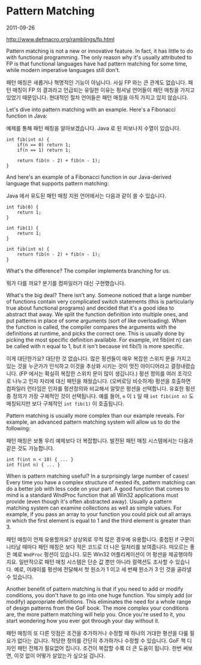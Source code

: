 # Pattern Matching

2011-09-26

http://www.defmacro.org/ramblings/fp.html 

Pattern matching is not a new or innovative feature. In fact, it has little to do with functional programming. The only reason why it's usually attributed to FP is that functional languages have had pattern matching for some time, while modern imperative languages still don't.

패턴 매칭은 새롭거나 혁명적인 기능이 아닙니다. 사실 FP 와는 큰 관계도 없습니다. 패턴 매칭이 FP 의 결과라고 언급되는 유일한 이유는 펑셔널 언어들이 패턴 매칭을 가지고 있었기 때문입니다. 현대적인 절차 언어들은 패턴 매칭을 아직 가지고 있지 않습니다.

Let's dive into pattern matching with an example. Here's a Fibonacci function in Java:

예제를 통해 패턴 매칭을 알아보겠습니다. Java 로 된 피보나치 수열이 있습니다.

	int fib(int n) {
		if(n == 0) return 1;
		if(n == 1) return 1;
			
		return fib(n - 2) + fib(n - 1);
	}

And here's an example of a Fibonacci function in our Java-derived language that supports pattern matching:

Java 에서 유도된 패턴 매칭 지원 언어에서는 다음과 같이 쓸 수 있습니다.

	int fib(0) {
		return 1;
	}
	
	int fib(1) {
		return 1;
	}
	
	int fib(int n) {
		return fib(n - 2) + fib(n - 1);
	}

What's the difference? The compiler implements branching for us.

뭐가 다를 까요? 분기를 컴파일러가 대신 구현했습니다.

What's the big deal? There isn't any. Someone noticed that a large number of functions contain very complicated switch statements (this is particularly true about functional programs) and decided that it's a good idea to abstract that away. We split the function definition into multiple ones, and put patterns in place of some arguments (sort of like overloading). When the function is called, the compiler compares the arguments with the definitions at runtime, and picks the correct one. This is usually done by picking the most specific definition available. For example, int fib(int n) can be called with n equal to 1, but it isn't because int fib(1) is more specific.

이게 대단한가요? 대단한 것 없습니다. 많은 펑션들이 매우 복잡한 스위치 문을 가지고 있는 것을 누군가가 인식하고 이것을 추상화 시키는 것이 멋진 아이디어라고 결정내렸습니다. (FP 에서는 확실히 복잡한 스위치 문이 많이 생깁니다.) 펑션 정의를 여러 조각으로 나누고 인자 자리에 대신 패턴을 채웠습니다. (오버로딩 비슷하게) 펑션을 호출하면 컴파일러 런타임은 인자를 펑션정의와 비교해서 알맞은 펑션을 선택합니다. 유효한 펑션중 정의가 가장 구체적인 것이 선택됩니다. 예를 들어, `n` 이 `1` 일 때 `int fib(int n)` 도 매칭되지만 보다 구체적인 `int fib(1)` 이 호출됩니다.

Pattern matching is usually more complex than our example reveals. For example, an advanced pattern matching system will allow us to do the following:

패턴 매칭은 보통 우리 예제보다 더 복잡합니다. 발전된 패턴 매칭 시스템에서는 다음과 같은 것도 가능합니다.

	int f(int n < 10) { ... }
	int f(int n) { ... }

When is pattern matching useful? In a surprisingly large number of cases! Every time you have a complex structure of nested ifs, pattern matching can do a better job with less code on your part. A good function that comes to mind is a standard WndProc function that all Win32 applications must provide (even though it's often abstracted away). Usually a pattern matching system can examine collections as well as simple values. For example, if you pass an array to your function you could pick out all arrays in which the first element is equal to 1 and the third element is greater than 3.

패턴 매칭이 언제 유용할까요? 상상외로 무척 많은 경우에 유용합니다. 중첩된 if 구문이 나타날 때마다 패턴 매칭은 보다 적은 코드로 더 나은 일처리를 보여줍니다. 떠오르는 좋은 예로 `WndProc` 펑션이 있습니다. 모든 Win32 어플리케이션이 어 펑션을 제공행야하지요. 일반적으로 패턴 매칭 시스템은 단순 값 뿐만 아니라 컬랙션도 조사할 수 있습니다. 예로, 어래이를 펑션에 전달해서 첫 원소가 1 이고 세 번째 원소가 3 인 것을 골라낼 수 있습니다.

Another benefit of pattern matching is that if you need to add or modify conditions, you don't have to go into one huge function. You simply add (or modify) appropriate definitions. This eliminates the need for a whole range of design patterns from the GoF book. The more complex your conditions are, the more pattern matching will help you. Once you're used to it, you start wondering how you ever got through your day without it.

패턴 매칭의 또 다른 잇점은 조건을 추가하거나 수정할 때 하나의 거대한 평션을 다룰 필요가 없다는 겁니다. 적당한 정의를 간단히 추가하가나 수정할 수 있습니다. GoF 책 디자인 패턴 전체가 필요없어 집니다. 조건이 복잡할 수록 더 큰 도움이 됩니다. 한번 써보면, 이것 없이 어떻가 살았는가 싶으실 겁니다.
